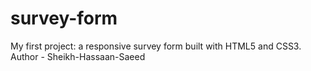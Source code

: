 # survey-form
My first project: a responsive survey form built with HTML5 and CSS3.
Author - Sheikh-Hassaan-Saeed
